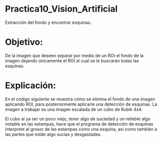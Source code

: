 # Practica10_Vision_Artificial

Extracción del fondo y encontrar esquinas.

# Objetivo:
De la imagen que deseen separar por medio de un ROI el fondo de la imagen dejando únicamente el ROI al cual se le buscarán todas las esquinas.

# Explicación:
En el código siguiente se muestra cómo se elimina el fondo de una imagen aplicando ROI, para posteriormente aplicarle una detección de esquinas.
La imagen a trabajar es una imagen escalada de un cúbo de Rubik 4x4.

El cubo al ya ser un poco viejo, tener algo de suciedad y un relieble algo notable en las estampas, hace que el programa de detección de esquinas interprete al grosor de las
estampas como una esquina, así como también a las partes que están algo sucias y desgastadas.
